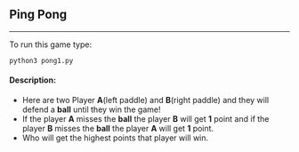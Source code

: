 ## Ping Pong

------

To run this game type: 

```
python3 pong1.py
```

#### Description:

- Here are two Player **A**(left paddle) and **B**(right paddle)  and they will defend a **ball** until they win the game! 
- If the player **A**   misses the **ball**  the player **B** will get **1** point and if the player **B** misses the **ball** the player **A** will get **1** point.
- Who will get the highest points that player will win.